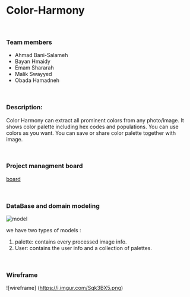 # Color-Harmony

&nbsp;

### Team members
 
* Ahmad Bani-Salameh
* Bayan Hmaidy
* Emam Shararah
* Malik Swayyed
* Obada Hamadneh

&nbsp;

### Description:  

Color Harmony can extract all prominent colors from any photo/image. It shows color palette including hex codes and populations. You can use colors as you want. You can save or share color palette together with image.  

&nbsp;

### Project managment board

[board](https://github.com/The-5D-s/Color-Harmony/projects/1?add_cards_query=is%3Aopen)  

&nbsp;

### DataBase and domain modeling  

![model](https://i.imgur.com/YVM0OPi.png)  

we have two types of models :  

1. palette: contains every processed image info.  
2. User: contains the user info and a collection of palettes.  

&nbsp;

### Wireframe 

![wireframe] (https://i.imgur.com/Sqk3BX5.png)

